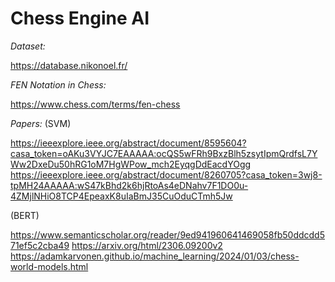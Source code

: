 # Chess Engine AI

*Dataset:*

https://database.nikonoel.fr/

*FEN Notation in Chess:*

https://www.chess.com/terms/fen-chess

*Papers:*
(SVM)

https://ieeexplore.ieee.org/abstract/document/8595604?casa_token=oAKu3VYJC7EAAAAA:ocQS5wFRh9BxzBlh5zsytIpmQrdfsL7YWw2DxeDu50hRG1oM7HgWPow_mch2EyqgDdEacdYOgg
https://ieeexplore.ieee.org/abstract/document/8260705?casa_token=3wj8-tpMH24AAAAA:wS47kBhd2k6hjRtoAs4eDNahv7F1DO0u-4ZMjlNHiO8TCP4EpeaxK8uIaBmJ35CuOduCTmh5Jw

(BERT)

https://www.semanticscholar.org/reader/9ed941960641469058fb50ddcdd571ef5c2cba49
https://arxiv.org/html/2306.09200v2
https://adamkarvonen.github.io/machine_learning/2024/01/03/chess-world-models.html



